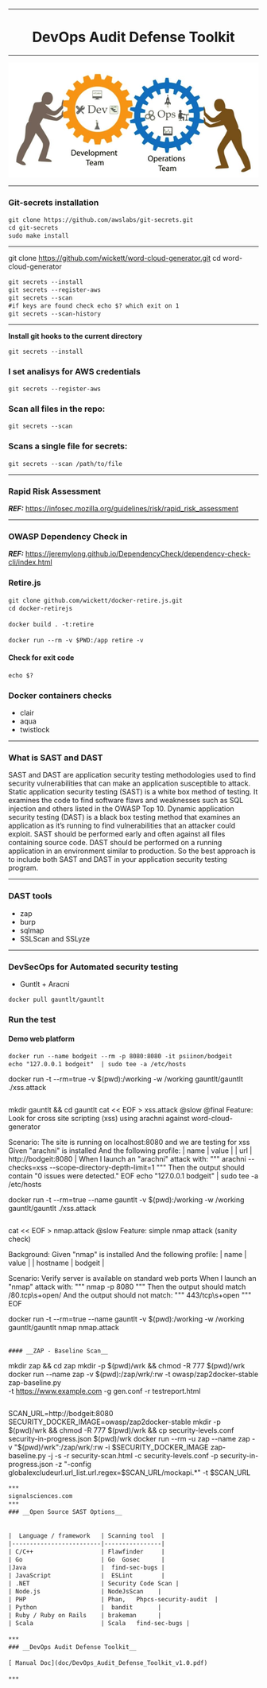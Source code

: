 ***

<div align="center">
   <h1>DevOps Audit Defense Toolkit</h1>
</div>

***

<div align="center">
   <img src="images/devops.JPG" width="700"/>
</div>

***
### __Git-secrets installation__
```
git clone https://github.com/awslabs/git-secrets.git
cd git-secrets
sudo make install
```

***
git clone https://github.com/wickett/word-cloud-generator.git
cd word-cloud-generator
```
git secrets --install
git secrets --register-aws
git secrets --scan
#if keys are found check echo $? which exit on 1
git secrets --scan-history
```
***

__Install git hooks to the current directory__
```
git secrets --install
```
### __I set analisys for AWS credentials__
```
git secrets --register-aws
```
### __Scan all files in the repo:__
```
git secrets --scan
```
### __Scans a single file for secrets:__
```
git secrets --scan /path/to/file
```
***
### __Rapid Risk Assessment__

*__REF:__* https://infosec.mozilla.org/guidelines/risk/rapid_risk_assessment

***
### __OWASP Dependency Check in__

*__REF:__* https://jeremylong.github.io/DependencyCheck/dependency-check-cli/index.html

### __Retire.js__
```
git clone github.com/wickett/docker-retire.js.git
cd docker-retirejs

docker build . -t:retire 

docker run --rm -v $PWD:/app retire -v

```
#### __Check for exit code__
```
echo $?
```

### __Docker containers checks__

  * clair 
  * aqua
  * twistlock
 
***
### __What is SAST and DAST__
SAST and DAST are application security testing methodologies used to find security vulnerabilities that can make an application susceptible to attack. Static application security testing (SAST) is a white box method of testing. It examines the code to find software flaws and weaknesses such as SQL injection and others listed in the OWASP Top 10. Dynamic application security testing (DAST) is a black box testing method that examines an application as it’s running to find vulnerabilities that an attacker could exploit.
SAST should be performed early and often against all files containing source code. DAST should be performed on a running application in an environment similar to production. So the best approach is to include both SAST and DAST in your application security testing program.

***
### __DAST tools__
  * zap
  * burp
  * sqlmap
  * SSLScan and SSLyze

***
### __DevSecOps for Automated security testing__
  * Guntlt + Aracni


```
docker pull gauntlt/gauntlt
```
### __Run the test__
#### __Demo web platform__
```
docker run --name bodgeit --rm -p 8080:8080 -it psiinon/bodgeit
echo "127.0.0.1 bodgeit"  | sudo tee -a /etc/hosts
```
docker run -t --rm=true -v $(pwd):/working -w /working gauntlt/gauntlt ./xss.attack
```
```
mkdir gauntlt && cd gauntlt
cat << EOF > xss.attack
@slow @final
Feature: Look for cross site scripting (xss) using arachni against word-cloud-generator

Scenario: The site is running on localhost:8080 and we are testing for xss
  Given "arachni" is installed
  And the following profile:
     | name                | value                          |
     | url                 | http://bodgeit:8080          |
  When I launch an "arachni" attack with:
  """
  arachni --checks=xss --scope-directory-depth-limit=1 <url>
  """
  Then the output should contain "0 issues were detected."
EOF
echo "127.0.0.1 bodgeit"  | sudo tee -a /etc/hosts

docker run -t --rm=true --name gauntlt -v $(pwd):/working -w /working gauntlt/gauntlt ./xss.attack
```
```
cat << EOF > nmap.attack
@slow
Feature: simple nmap attack (sanity check)

  Background:
    Given "nmap" is installed
    And the following profile:
      | name     | value      |
      | hostname | bodgeit |

  Scenario: Verify server is available on standard web ports
    When I launch an "nmap" attack with:
      """
      nmap -p 8080 <hostname>
      """
    Then the output should match /80.tcp\s+open/
    And the output should not match:
      """
      443/tcp\s+open
      """
EOF

docker run -t --rm=true --name gauntlt -v $(pwd):/working -w /working gauntlt/gauntlt nmap nmap.attack
```

#### __ZAP - Baseline Scan__
```
mkdir zap && cd zap
mkdir -p $(pwd)/wrk && chmod -R 777 $(pwd)/wrk
docker run --name zap -v $(pwd):/zap/wrk/:rw -t owasp/zap2docker-stable zap-baseline.py \
-t https://www.example.com -g gen.conf -r testreport.html
```

```
SCAN_URL=http://bodgeit:8080
SECURITY_DOCKER_IMAGE=owasp/zap2docker-stable
mkdir -p $(pwd)/wrk && chmod -R 777 $(pwd)/wrk && cp security-levels.conf security-in-progress.json $(pwd)/wrk
docker run --rm -u zap --name zap -v "$(pwd)/wrk":/zap/wrk/:rw -i $SECURITY_DOCKER_IMAGE zap-baseline.py -j -s -r security-scan.html -c security-levels.conf -p security-in-progress.json -z "-config globalexcludeurl.url_list.url.regex=$SCAN_URL/mockapi.*" -t $SCAN_URL
```
***
signalsciences.com
***
### __Open Source SAST Options__


|  Language / framework   | Scanning tool  |
|-------------------------|----------------|
| C/C++                   | Flawfinder     |
| Go                      | Go	Gosec      |
|Java                     |  find-sec-bugs |
| JavaScript              |  ESLint        |
| .NET                    | Security Code Scan |
| Node.js                 | NodeJsScan    |
| PHP                     | Phan,	Phpcs-security-audit  |
| Python                  |  bandit       |
| Ruby / Ruby on Rails    | brakeman      |
| Scala                   | Scala	find-sec-bugs |

***
### __DevOps Audit Defense Toolkit__

[ Manual Doc](doc/DevOps_Audit_Defense_Toolkit_v1.0.pdf)

***